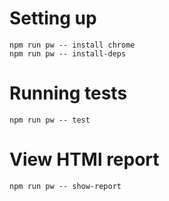 # Setting up
```
npm run pw -- install chrome
npm run pw -- install-deps
```

# Running tests
```
npm run pw -- test
```

# View HTMl report
```
npm run pw -- show-report
```
